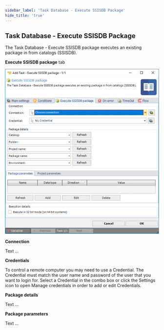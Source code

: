```yaml
---
sidebar_label: 'Task Database - Execute SSISDB Package'
hide_title: 'true'
---
```


## Task Database - Execute SSISDB Package

The Task Database - Execute SSISDB package executes an existing package in from catalogs (SSISDB).
 
**Execute SSISDB package** tab

![](../../../static/img/taskdatabaseexecutessisdb.png)

**Connection**

Text ...
 
**Credentials**

To control a remote computer you may need to use a Credential. The Credential must match the user name and password of the user that you want to login for. Select a Credential in the combo box or click the Settings icon to open Manage credentials in order to add or edit Credentials.
 
**Package details**

Text ...
 
**Package parameters**

Text ...